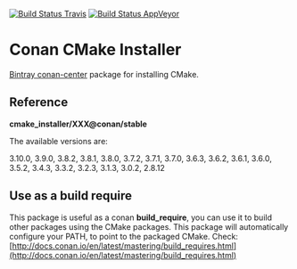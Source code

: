 [![Build Status Travis](https://travis-ci.org/conan-community/conan-cmake_installer.svg)](https://travis-ci.org/conan-community/conan-cmake_installer)
[![Build Status AppVeyor](https://ci.appveyor.com/api/projects/status/github/conan-community/conan-cmake_installer?svg=true)](https://ci.appveyor.com/project/ConanCIintegration/conan-cmake_installer)

# Conan CMake Installer

[Bintray conan-center](https://bintray.com/conan/conan-center?filterByPkgName=cmake_installer%3Aconan) package for installing CMake.

## Reference

**cmake_installer/XXX@conan/stable**

The available versions are:

   3.10.0, 3.9.0, 3.8.2, 3.8.1, 3.8.0, 3.7.2, 3.7.1, 3.7.0, 3.6.3, 3.6.2, 3.6.1, 3.6.0, 3.5.2, 3.4.3, 3.3.2, 3.2.3, 3.1.3, 3.0.2, 2.8.12

## Use as a build require

  This package is useful as a conan **build_require**, you can use it to build other packages using the CMake packages.
  This package will automatically configure your PATH, to point to the packaged CMake.
  Check: [http://docs.conan.io/en/latest/mastering/build_requires.html](http://docs.conan.io/en/latest/mastering/build_requires.html)



